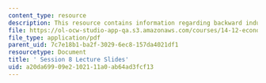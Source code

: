 ```yaml
---
content_type: resource
description: This resource contains information regarding backward induction.
file: https://ol-ocw-studio-app-qa.s3.amazonaws.com/courses/14-12-economic-applications-of-game-theory-fall-2012/a20da69909e2102111a0ab64ad3fcf13_MIT14_12F12_slides8.pdf
file_type: application/pdf
parent_uid: 7c7e18b1-ba2f-3029-6ec8-157da4021df1
resourcetype: Document
title: ' Session 8 Lecture Slides'
uid: a20da699-09e2-1021-11a0-ab64ad3fcf13
---
```


